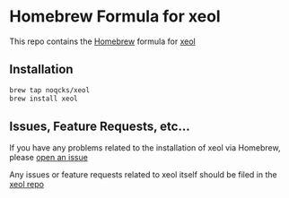 # Homebrew Formula for xeol

This repo contains the [Homebrew](https://brew.sh/) formula for
[xeol](https://github.com/noqcks/xeol)

## Installation

```sh
brew tap noqcks/xeol
brew install xeol
```

## Issues, Feature Requests, etc...

If you have any problems related to the installation of xeol via Homebrew,
please [open an issue](https://github.com/noqcks/homebrew-xeol/issues/new)

Any issues or feature requests related to xeol itself should be filed in the
[xeol repo](https://github.com/noqcks/xeol)
